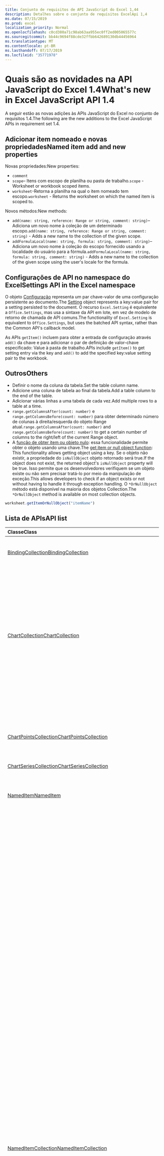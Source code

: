 ```yaml
---
title: Conjunto de requisitos de API JavaScript do Excel 1,44
description: Detalhes sobre o conjunto de requisitos ExcelApi 1,4
ms.date: 07/15/2019
ms.prod: excel
localization_priority: Normal
ms.openlocfilehash: c0cd380a71c98ab63aa955ec0ff2ed005065577c
ms.sourcegitcommit: bb44c9694f88cde32ffbb642689130db44456964
ms.translationtype: MT
ms.contentlocale: pt-BR
ms.lasthandoff: 07/17/2019
ms.locfileid: "35771978"
---
```

# <a name="whats-new-in-excel-javascript-api-14"></a><span data-ttu-id="a16ce-103">Quais são as novidades na API JavaScript do Excel 1.4</span><span class="sxs-lookup"><span data-stu-id="a16ce-103">What's new in Excel JavaScript API 1.4</span></span>

<span data-ttu-id="a16ce-104">A seguir estão as novas adições às APIs JavaScript do Excel no conjunto de requisitos 1.4.</span><span class="sxs-lookup"><span data-stu-id="a16ce-104">The following are the new additions to the Excel JavaScript APIs in requirement set 1.4.</span></span>

## <a name="named-item-add-and-new-properties"></a><span data-ttu-id="a16ce-105">Adicionar item nomeado e novas propriedades</span><span class="sxs-lookup"><span data-stu-id="a16ce-105">Named item add and new properties</span></span>

<span data-ttu-id="a16ce-106">Novas propriedades:</span><span class="sxs-lookup"><span data-stu-id="a16ce-106">New properties:</span></span>

* `comment`
* <span data-ttu-id="a16ce-107">`scope`– Itens com escopo de planilha ou pasta de trabalho.</span><span class="sxs-lookup"><span data-stu-id="a16ce-107">`scope` - Worksheet or workbook scoped items.</span></span>
* <span data-ttu-id="a16ce-108">`worksheet`-Retorna a planilha na qual o item nomeado tem escopo.</span><span class="sxs-lookup"><span data-stu-id="a16ce-108">`worksheet` - Returns the worksheet on which the named item is scoped to.</span></span>

<span data-ttu-id="a16ce-109">Novos métodos:</span><span class="sxs-lookup"><span data-stu-id="a16ce-109">New methods:</span></span>

* <span data-ttu-id="a16ce-110">`add(name: string, reference: Range or string, comment: string)`– Adiciona um novo nome à coleção de um determinado escopo.</span><span class="sxs-lookup"><span data-stu-id="a16ce-110">`add(name: string, reference: Range or string, comment: string)` - Adds a new name to the collection of the given scope.</span></span>
* <span data-ttu-id="a16ce-111">`addFormulaLocal(name: string, formula: string, comment: string)`– Adiciona um novo nome à coleção do escopo fornecido usando a localidade do usuário para a fórmula.</span><span class="sxs-lookup"><span data-stu-id="a16ce-111">`addFormulaLocal(name: string, formula: string, comment: string)` - Adds a new name to the collection of the given scope using the user's locale for the formula.</span></span>

## <a name="settings-api-in-the-excel-namespace"></a><span data-ttu-id="a16ce-112">Configurações de API no namespace do Excel</span><span class="sxs-lookup"><span data-stu-id="a16ce-112">Settings API in the Excel namespace</span></span>

<span data-ttu-id="a16ce-113">O objeto [Configuração](/javascript/api/excel/excel.setting) representa um par chave-valor de uma configuração persistente ao documento.</span><span class="sxs-lookup"><span data-stu-id="a16ce-113">The [Setting](/javascript/api/excel/excel.setting) object represents a key:value pair for a setting persisted to the document.</span></span> <span data-ttu-id="a16ce-114">O recurso `Excel.Setting` é equivalente a `Office.Settings`, mas usa a sintaxe da API em lote, em vez de modelo de retorno de chamada de API comuns.</span><span class="sxs-lookup"><span data-stu-id="a16ce-114">The functionality of `Excel.Setting` is equivalent to `Office.Settings`, but uses the batched API syntax, rather than the Common API's callback model.</span></span>

<span data-ttu-id="a16ce-115">As APIs `getItem()` incluem para obter a entrada de configuração através `add()` da chave e para adicionar o par de definição de valor-chave especificado: Value à pasta de trabalho.</span><span class="sxs-lookup"><span data-stu-id="a16ce-115">APIs include `getItem()` to get setting entry via the key and `add()` to add the specified key:value setting pair to the workbook.</span></span>

## <a name="others"></a><span data-ttu-id="a16ce-116">Outros</span><span class="sxs-lookup"><span data-stu-id="a16ce-116">Others</span></span>

* <span data-ttu-id="a16ce-117">Definir o nome da coluna da tabela.</span><span class="sxs-lookup"><span data-stu-id="a16ce-117">Set the table column name.</span></span>
* <span data-ttu-id="a16ce-118">Adicione uma coluna de tabela ao final da tabela.</span><span class="sxs-lookup"><span data-stu-id="a16ce-118">Add a table column to the end of the table.</span></span>
* <span data-ttu-id="a16ce-119">Adicionar várias linhas a uma tabela de cada vez.</span><span class="sxs-lookup"><span data-stu-id="a16ce-119">Add multiple rows to a table at a time.</span></span>
* <span data-ttu-id="a16ce-120">`range.getColumnsAfter(count: number)` e `range.getColumnsBefore(count: number)` para obter determinado número de colunas à direita/esquerda do objeto Range atual.</span><span class="sxs-lookup"><span data-stu-id="a16ce-120">`range.getColumnsAfter(count: number)` and `range.getColumnsBefore(count: number)` to get a certain number of columns to the right/left of the current Range object.</span></span>
* <span data-ttu-id="a16ce-121">A [função de obter item ou objeto nulo](../../excel/excel-add-ins-advanced-concepts.md#ornullobject-methods): essa funcionalidade permite obter o objeto usando uma chave.</span><span class="sxs-lookup"><span data-stu-id="a16ce-121">The [get item or null object function](../../excel/excel-add-ins-advanced-concepts.md#ornullobject-methods): This functionality allows getting object using a key.</span></span> <span data-ttu-id="a16ce-122">Se o objeto não existir, a propriedade do `isNullObject` objeto retornado será true.</span><span class="sxs-lookup"><span data-stu-id="a16ce-122">If the object does not exist, the returned object's `isNullObject` property will be true.</span></span> <span data-ttu-id="a16ce-123">Isso permite que os desenvolvedores verifiquem se um objeto existe ou não sem precisar tratá-lo por meio da manipulação de exceção.</span><span class="sxs-lookup"><span data-stu-id="a16ce-123">This allows developers to check if an object exists or not without having to handle it through exception handling.</span></span> <span data-ttu-id="a16ce-124">O `*OrNullObject` método está disponível na maioria dos objetos Collection.</span><span class="sxs-lookup"><span data-stu-id="a16ce-124">The `*OrNullObject` method is available on most collection objects.</span></span>

```javascript
worksheet.getItemOrNullObject("itemName")
```

## <a name="api-list"></a><span data-ttu-id="a16ce-125">Lista de APIs</span><span class="sxs-lookup"><span data-stu-id="a16ce-125">API list</span></span>

| <span data-ttu-id="a16ce-126">Classe</span><span class="sxs-lookup"><span data-stu-id="a16ce-126">Class</span></span> | <span data-ttu-id="a16ce-127">Campos</span><span class="sxs-lookup"><span data-stu-id="a16ce-127">Fields</span></span> | <span data-ttu-id="a16ce-128">Descrição</span><span class="sxs-lookup"><span data-stu-id="a16ce-128">Description</span></span> |
|:---|:---|:---|
|[<span data-ttu-id="a16ce-129">BindingCollection</span><span class="sxs-lookup"><span data-stu-id="a16ce-129">BindingCollection</span></span>](/javascript/api/excel/excel.bindingcollection)|[<span data-ttu-id="a16ce-130">getCount()</span><span class="sxs-lookup"><span data-stu-id="a16ce-130">getCount()</span></span>](/javascript/api/excel/excel.bindingcollection#getcount--)|<span data-ttu-id="a16ce-131">Obtém o número de associações da coleção.</span><span class="sxs-lookup"><span data-stu-id="a16ce-131">Gets the number of bindings in the collection.</span></span>|
||[<span data-ttu-id="a16ce-132">getItemOrNullObject(id: string)</span><span class="sxs-lookup"><span data-stu-id="a16ce-132">getItemOrNullObject(id: string)</span></span>](/javascript/api/excel/excel.bindingcollection#getitemornullobject-id-)|<span data-ttu-id="a16ce-133">Obtém um objeto binding pela ID.</span><span class="sxs-lookup"><span data-stu-id="a16ce-133">Gets a binding object by ID.</span></span> <span data-ttu-id="a16ce-134">Se o objeto binding não existir, retornará um objeto null.</span><span class="sxs-lookup"><span data-stu-id="a16ce-134">If the binding object does not exist, will return a null object.</span></span>|
|[<span data-ttu-id="a16ce-135">ChartCollection</span><span class="sxs-lookup"><span data-stu-id="a16ce-135">ChartCollection</span></span>](/javascript/api/excel/excel.chartcollection)|[<span data-ttu-id="a16ce-136">getCount()</span><span class="sxs-lookup"><span data-stu-id="a16ce-136">getCount()</span></span>](/javascript/api/excel/excel.chartcollection#getcount--)|<span data-ttu-id="a16ce-137">Retorna o número de gráficos da planilha.</span><span class="sxs-lookup"><span data-stu-id="a16ce-137">Returns the number of charts in the worksheet.</span></span>|
||[<span data-ttu-id="a16ce-138">getItemOrNullObject(name: string)</span><span class="sxs-lookup"><span data-stu-id="a16ce-138">getItemOrNullObject(name: string)</span></span>](/javascript/api/excel/excel.chartcollection#getitemornullobject-name-)|<span data-ttu-id="a16ce-139">Obtém um gráfico usando o respectivo nome.</span><span class="sxs-lookup"><span data-stu-id="a16ce-139">Gets a chart using its name.</span></span> <span data-ttu-id="a16ce-140">Quando houver vários gráficos com o mesmo nome, o sistema retornará o primeiro deles.</span><span class="sxs-lookup"><span data-stu-id="a16ce-140">If there are multiple charts with the same name, the first one will be returned.</span></span>|
|[<span data-ttu-id="a16ce-141">ChartPointsCollection</span><span class="sxs-lookup"><span data-stu-id="a16ce-141">ChartPointsCollection</span></span>](/javascript/api/excel/excel.chartpointscollection)|[<span data-ttu-id="a16ce-142">getCount()</span><span class="sxs-lookup"><span data-stu-id="a16ce-142">getCount()</span></span>](/javascript/api/excel/excel.chartpointscollection#getcount--)|<span data-ttu-id="a16ce-143">Retorna o número de pontos do gráfico da série.</span><span class="sxs-lookup"><span data-stu-id="a16ce-143">Returns the number of chart points in the series.</span></span>|
|[<span data-ttu-id="a16ce-144">ChartSeriesCollection</span><span class="sxs-lookup"><span data-stu-id="a16ce-144">ChartSeriesCollection</span></span>](/javascript/api/excel/excel.chartseriescollection)|[<span data-ttu-id="a16ce-145">getCount()</span><span class="sxs-lookup"><span data-stu-id="a16ce-145">getCount()</span></span>](/javascript/api/excel/excel.chartseriescollection#getcount--)|<span data-ttu-id="a16ce-146">Retorna o número de série da coleção.</span><span class="sxs-lookup"><span data-stu-id="a16ce-146">Returns the number of series in the collection.</span></span>|
|[<span data-ttu-id="a16ce-147">NamedItem</span><span class="sxs-lookup"><span data-stu-id="a16ce-147">NamedItem</span></span>](/javascript/api/excel/excel.nameditem)|[<span data-ttu-id="a16ce-148">Retire</span><span class="sxs-lookup"><span data-stu-id="a16ce-148">comment</span></span>](/javascript/api/excel/excel.nameditem#comment)|<span data-ttu-id="a16ce-149">Representa o comentário associado a esse nome.</span><span class="sxs-lookup"><span data-stu-id="a16ce-149">Represents the comment associated with this name.</span></span>|
||[<span data-ttu-id="a16ce-150">delete()</span><span class="sxs-lookup"><span data-stu-id="a16ce-150">delete()</span></span>](/javascript/api/excel/excel.nameditem#delete--)|<span data-ttu-id="a16ce-151">Exclui o nome fornecido.</span><span class="sxs-lookup"><span data-stu-id="a16ce-151">Deletes the given name.</span></span>|
||[<span data-ttu-id="a16ce-152">getRangeOrNullObject()</span><span class="sxs-lookup"><span data-stu-id="a16ce-152">getRangeOrNullObject()</span></span>](/javascript/api/excel/excel.nameditem#getrangeornullobject--)|<span data-ttu-id="a16ce-153">Retorna o objeto Range associado ao nome.</span><span class="sxs-lookup"><span data-stu-id="a16ce-153">Returns the range object that is associated with the name.</span></span> <span data-ttu-id="a16ce-154">Retornará um objeto null se o tipo do item nomeado não for um intervalo.</span><span class="sxs-lookup"><span data-stu-id="a16ce-154">Returns a null object if the named item's type is not a range.</span></span>|
||[<span data-ttu-id="a16ce-155">scope</span><span class="sxs-lookup"><span data-stu-id="a16ce-155">scope</span></span>](/javascript/api/excel/excel.nameditem#scope)|<span data-ttu-id="a16ce-156">Indica se o nome tem escopo para a pasta de trabalho ou uma planilha específica.</span><span class="sxs-lookup"><span data-stu-id="a16ce-156">Indicates whether the name is scoped to the workbook or to a specific worksheet.</span></span> <span data-ttu-id="a16ce-157">Os valores possíveis são: planilha, pasta de trabalho.</span><span class="sxs-lookup"><span data-stu-id="a16ce-157">Possible values are: Worksheet, Workbook.</span></span> <span data-ttu-id="a16ce-158">Somente leitura.</span><span class="sxs-lookup"><span data-stu-id="a16ce-158">Read-only.</span></span>|
||[<span data-ttu-id="a16ce-159">worksheet</span><span class="sxs-lookup"><span data-stu-id="a16ce-159">worksheet</span></span>](/javascript/api/excel/excel.nameditem#worksheet)|<span data-ttu-id="a16ce-160">Retorna a planilha em que o item nomeado tem escopo.</span><span class="sxs-lookup"><span data-stu-id="a16ce-160">Returns the worksheet on which the named item is scoped to.</span></span> <span data-ttu-id="a16ce-161">Gera um erro se o item estiver no escopo da pasta de trabalho.</span><span class="sxs-lookup"><span data-stu-id="a16ce-161">Throws an error if the item is scoped to the workbook instead.</span></span>|
||[<span data-ttu-id="a16ce-162">worksheetOrNullObject</span><span class="sxs-lookup"><span data-stu-id="a16ce-162">worksheetOrNullObject</span></span>](/javascript/api/excel/excel.nameditem#worksheetornullobject)|<span data-ttu-id="a16ce-163">Retorna a planilha em que o item nomeado tem escopo.</span><span class="sxs-lookup"><span data-stu-id="a16ce-163">Returns the worksheet on which the named item is scoped to.</span></span> <span data-ttu-id="a16ce-164">Retornará um objeto null se o item tiver escopo para a pasta de trabalho em vez disso.</span><span class="sxs-lookup"><span data-stu-id="a16ce-164">Returns a null object if the item is scoped to the workbook instead.</span></span>|
|[<span data-ttu-id="a16ce-165">NamedItemCollection</span><span class="sxs-lookup"><span data-stu-id="a16ce-165">NamedItemCollection</span></span>](/javascript/api/excel/excel.nameditemcollection)|[<span data-ttu-id="a16ce-166">Add (Name: String, Reference: cadeia \| de caracteres de intervalo, comentário?: cadeia de caracteres)</span><span class="sxs-lookup"><span data-stu-id="a16ce-166">add(name: string, reference: Range \| string, comment?: string)</span></span>](/javascript/api/excel/excel.nameditemcollection#add-name--reference--comment-)|<span data-ttu-id="a16ce-167">Adiciona um novo nome à coleção do escopo fornecido.</span><span class="sxs-lookup"><span data-stu-id="a16ce-167">Adds a new name to the collection of the given scope.</span></span>|
||[<span data-ttu-id="a16ce-168">addFormulaLocal (Name: String, formula: String, comment?: String)</span><span class="sxs-lookup"><span data-stu-id="a16ce-168">addFormulaLocal(name: string, formula: string, comment?: string)</span></span>](/javascript/api/excel/excel.nameditemcollection#addformulalocal-name--formula--comment-)|<span data-ttu-id="a16ce-169">Adiciona um novo nome à coleção de escopo fornecido usando a localidade do usuário para a fórmula.</span><span class="sxs-lookup"><span data-stu-id="a16ce-169">Adds a new name to the collection of the given scope using the user's locale for the formula.</span></span>|
||[<span data-ttu-id="a16ce-170">getCount()</span><span class="sxs-lookup"><span data-stu-id="a16ce-170">getCount()</span></span>](/javascript/api/excel/excel.nameditemcollection#getcount--)|<span data-ttu-id="a16ce-171">Obtém o número de itens nomeados na coleção.</span><span class="sxs-lookup"><span data-stu-id="a16ce-171">Gets the number of named items in the collection.</span></span>|
||[<span data-ttu-id="a16ce-172">getItemOrNullObject(name: string)</span><span class="sxs-lookup"><span data-stu-id="a16ce-172">getItemOrNullObject(name: string)</span></span>](/javascript/api/excel/excel.nameditemcollection#getitemornullobject-name-)|<span data-ttu-id="a16ce-173">Obtém um objeto NamedItem usando seu nome.</span><span class="sxs-lookup"><span data-stu-id="a16ce-173">Gets a NamedItem object using its name.</span></span> <span data-ttu-id="a16ce-174">Se o objeto getNamedItem não existir, retornará um objeto null.</span><span class="sxs-lookup"><span data-stu-id="a16ce-174">If the nameditem object does not exist, will return a null object.</span></span>|
|[<span data-ttu-id="a16ce-175">NamedItemCollectionLoadOptions</span><span class="sxs-lookup"><span data-stu-id="a16ce-175">NamedItemCollectionLoadOptions</span></span>](/javascript/api/excel/excel.nameditemcollectionloadoptions)|[<span data-ttu-id="a16ce-176">Retire</span><span class="sxs-lookup"><span data-stu-id="a16ce-176">comment</span></span>](/javascript/api/excel/excel.nameditemcollectionloadoptions#comment)|<span data-ttu-id="a16ce-177">Para cada ITEM na coleção: representa o comentário associado a esse nome.</span><span class="sxs-lookup"><span data-stu-id="a16ce-177">For EACH ITEM in the collection: Represents the comment associated with this name.</span></span>|
||[<span data-ttu-id="a16ce-178">scope</span><span class="sxs-lookup"><span data-stu-id="a16ce-178">scope</span></span>](/javascript/api/excel/excel.nameditemcollectionloadoptions#scope)|<span data-ttu-id="a16ce-179">Para cada ITEM na coleção: indica se o nome tem o escopo para a pasta de trabalho ou para uma planilha específica.</span><span class="sxs-lookup"><span data-stu-id="a16ce-179">For EACH ITEM in the collection: Indicates whether the name is scoped to the workbook or to a specific worksheet.</span></span> <span data-ttu-id="a16ce-180">Os valores possíveis são: planilha, pasta de trabalho.</span><span class="sxs-lookup"><span data-stu-id="a16ce-180">Possible values are: Worksheet, Workbook.</span></span> <span data-ttu-id="a16ce-181">Somente leitura.</span><span class="sxs-lookup"><span data-stu-id="a16ce-181">Read-only.</span></span>|
||[<span data-ttu-id="a16ce-182">worksheet</span><span class="sxs-lookup"><span data-stu-id="a16ce-182">worksheet</span></span>](/javascript/api/excel/excel.nameditemcollectionloadoptions#worksheet)|<span data-ttu-id="a16ce-183">Para cada ITEM na coleção: retorna a planilha na qual o item nomeado tem escopo.</span><span class="sxs-lookup"><span data-stu-id="a16ce-183">For EACH ITEM in the collection: Returns the worksheet on which the named item is scoped to.</span></span> <span data-ttu-id="a16ce-184">Gera um erro se o item estiver no escopo da pasta de trabalho.</span><span class="sxs-lookup"><span data-stu-id="a16ce-184">Throws an error if the item is scoped to the workbook instead.</span></span>|
||[<span data-ttu-id="a16ce-185">worksheetOrNullObject</span><span class="sxs-lookup"><span data-stu-id="a16ce-185">worksheetOrNullObject</span></span>](/javascript/api/excel/excel.nameditemcollectionloadoptions#worksheetornullobject)|<span data-ttu-id="a16ce-186">Para cada ITEM na coleção: retorna a planilha na qual o item nomeado tem escopo.</span><span class="sxs-lookup"><span data-stu-id="a16ce-186">For EACH ITEM in the collection: Returns the worksheet on which the named item is scoped to.</span></span> <span data-ttu-id="a16ce-187">Retornará um objeto null se o item tiver escopo para a pasta de trabalho em vez disso.</span><span class="sxs-lookup"><span data-stu-id="a16ce-187">Returns a null object if the item is scoped to the workbook instead.</span></span>|
|[<span data-ttu-id="a16ce-188">NamedItemData</span><span class="sxs-lookup"><span data-stu-id="a16ce-188">NamedItemData</span></span>](/javascript/api/excel/excel.nameditemdata)|[<span data-ttu-id="a16ce-189">Retire</span><span class="sxs-lookup"><span data-stu-id="a16ce-189">comment</span></span>](/javascript/api/excel/excel.nameditemdata#comment)|<span data-ttu-id="a16ce-190">Representa o comentário associado a esse nome.</span><span class="sxs-lookup"><span data-stu-id="a16ce-190">Represents the comment associated with this name.</span></span>|
||[<span data-ttu-id="a16ce-191">scope</span><span class="sxs-lookup"><span data-stu-id="a16ce-191">scope</span></span>](/javascript/api/excel/excel.nameditemdata#scope)|<span data-ttu-id="a16ce-192">Indica se o nome tem escopo para a pasta de trabalho ou uma planilha específica.</span><span class="sxs-lookup"><span data-stu-id="a16ce-192">Indicates whether the name is scoped to the workbook or to a specific worksheet.</span></span> <span data-ttu-id="a16ce-193">Os valores possíveis são: planilha, pasta de trabalho.</span><span class="sxs-lookup"><span data-stu-id="a16ce-193">Possible values are: Worksheet, Workbook.</span></span> <span data-ttu-id="a16ce-194">Somente leitura.</span><span class="sxs-lookup"><span data-stu-id="a16ce-194">Read-only.</span></span>|
|[<span data-ttu-id="a16ce-195">NamedItemLoadOptions</span><span class="sxs-lookup"><span data-stu-id="a16ce-195">NamedItemLoadOptions</span></span>](/javascript/api/excel/excel.nameditemloadoptions)|[<span data-ttu-id="a16ce-196">Retire</span><span class="sxs-lookup"><span data-stu-id="a16ce-196">comment</span></span>](/javascript/api/excel/excel.nameditemloadoptions#comment)|<span data-ttu-id="a16ce-197">Representa o comentário associado a esse nome.</span><span class="sxs-lookup"><span data-stu-id="a16ce-197">Represents the comment associated with this name.</span></span>|
||[<span data-ttu-id="a16ce-198">scope</span><span class="sxs-lookup"><span data-stu-id="a16ce-198">scope</span></span>](/javascript/api/excel/excel.nameditemloadoptions#scope)|<span data-ttu-id="a16ce-199">Indica se o nome tem escopo para a pasta de trabalho ou uma planilha específica.</span><span class="sxs-lookup"><span data-stu-id="a16ce-199">Indicates whether the name is scoped to the workbook or to a specific worksheet.</span></span> <span data-ttu-id="a16ce-200">Os valores possíveis são: planilha, pasta de trabalho.</span><span class="sxs-lookup"><span data-stu-id="a16ce-200">Possible values are: Worksheet, Workbook.</span></span> <span data-ttu-id="a16ce-201">Somente leitura.</span><span class="sxs-lookup"><span data-stu-id="a16ce-201">Read-only.</span></span>|
||[<span data-ttu-id="a16ce-202">worksheet</span><span class="sxs-lookup"><span data-stu-id="a16ce-202">worksheet</span></span>](/javascript/api/excel/excel.nameditemloadoptions#worksheet)|<span data-ttu-id="a16ce-203">Retorna a planilha em que o item nomeado tem escopo.</span><span class="sxs-lookup"><span data-stu-id="a16ce-203">Returns the worksheet on which the named item is scoped to.</span></span> <span data-ttu-id="a16ce-204">Gera um erro se o item estiver no escopo da pasta de trabalho.</span><span class="sxs-lookup"><span data-stu-id="a16ce-204">Throws an error if the item is scoped to the workbook instead.</span></span>|
||[<span data-ttu-id="a16ce-205">worksheetOrNullObject</span><span class="sxs-lookup"><span data-stu-id="a16ce-205">worksheetOrNullObject</span></span>](/javascript/api/excel/excel.nameditemloadoptions#worksheetornullobject)|<span data-ttu-id="a16ce-206">Retorna a planilha em que o item nomeado tem escopo.</span><span class="sxs-lookup"><span data-stu-id="a16ce-206">Returns the worksheet on which the named item is scoped to.</span></span> <span data-ttu-id="a16ce-207">Retornará um objeto null se o item tiver escopo para a pasta de trabalho em vez disso.</span><span class="sxs-lookup"><span data-stu-id="a16ce-207">Returns a null object if the item is scoped to the workbook instead.</span></span>|
|[<span data-ttu-id="a16ce-208">NamedItemUpdateData</span><span class="sxs-lookup"><span data-stu-id="a16ce-208">NamedItemUpdateData</span></span>](/javascript/api/excel/excel.nameditemupdatedata)|[<span data-ttu-id="a16ce-209">Retire</span><span class="sxs-lookup"><span data-stu-id="a16ce-209">comment</span></span>](/javascript/api/excel/excel.nameditemupdatedata#comment)|<span data-ttu-id="a16ce-210">Representa o comentário associado a esse nome.</span><span class="sxs-lookup"><span data-stu-id="a16ce-210">Represents the comment associated with this name.</span></span>|
|[<span data-ttu-id="a16ce-211">PivotTableCollection</span><span class="sxs-lookup"><span data-stu-id="a16ce-211">PivotTableCollection</span></span>](/javascript/api/excel/excel.pivottablecollection)|[<span data-ttu-id="a16ce-212">getCount()</span><span class="sxs-lookup"><span data-stu-id="a16ce-212">getCount()</span></span>](/javascript/api/excel/excel.pivottablecollection#getcount--)|<span data-ttu-id="a16ce-213">Obtém o número de tabelas dinâmicas na coleção.</span><span class="sxs-lookup"><span data-stu-id="a16ce-213">Gets the number of pivot tables in the collection.</span></span>|
||[<span data-ttu-id="a16ce-214">getItemOrNullObject(name: string)</span><span class="sxs-lookup"><span data-stu-id="a16ce-214">getItemOrNullObject(name: string)</span></span>](/javascript/api/excel/excel.pivottablecollection#getitemornullobject-name-)|<span data-ttu-id="a16ce-215">Obtém uma Tabela Dinâmica por nome.</span><span class="sxs-lookup"><span data-stu-id="a16ce-215">Gets a PivotTable by name.</span></span> <span data-ttu-id="a16ce-216">Se a tabela dinâmica não existir, retornará um objeto null.</span><span class="sxs-lookup"><span data-stu-id="a16ce-216">If the PivotTable does not exist, will return a null object.</span></span>|
|[<span data-ttu-id="a16ce-217">Range</span><span class="sxs-lookup"><span data-stu-id="a16ce-217">Range</span></span>](/javascript/api/excel/excel.range)|[<span data-ttu-id="a16ce-218">getIntersectionOrNullObject (anotherRange: cadeia \| de caracteres de intervalo)</span><span class="sxs-lookup"><span data-stu-id="a16ce-218">getIntersectionOrNullObject(anotherRange: Range \| string)</span></span>](/javascript/api/excel/excel.range#getintersectionornullobject-anotherrange-)|<span data-ttu-id="a16ce-219">Obtém o objeto de intervalo que representa a interseção retangular dos intervalos determinados.</span><span class="sxs-lookup"><span data-stu-id="a16ce-219">Gets the range object that represents the rectangular intersection of the given ranges.</span></span> <span data-ttu-id="a16ce-220">Se nenhuma interseção for encontrada, retornará um objeto null.</span><span class="sxs-lookup"><span data-stu-id="a16ce-220">If no intersection is found, will return a null object.</span></span>|
||[<span data-ttu-id="a16ce-221">getUsedRangeOrNullObject (valuesOnly?: Boolean)</span><span class="sxs-lookup"><span data-stu-id="a16ce-221">getUsedRangeOrNullObject(valuesOnly?: boolean)</span></span>](/javascript/api/excel/excel.range#getusedrangeornullobject-valuesonly-)|<span data-ttu-id="a16ce-p119">Retorna o intervalo usado do objeto range determinado. Se não houver nenhuma célula usada no intervalo, esta função retornará um objeto null.</span><span class="sxs-lookup"><span data-stu-id="a16ce-p119">Returns the used range of the given range object. If there are no used cells within the range, this function will return a null object.</span></span>|
|[<span data-ttu-id="a16ce-224">RangeViewCollection</span><span class="sxs-lookup"><span data-stu-id="a16ce-224">RangeViewCollection</span></span>](/javascript/api/excel/excel.rangeviewcollection)|[<span data-ttu-id="a16ce-225">getCount()</span><span class="sxs-lookup"><span data-stu-id="a16ce-225">getCount()</span></span>](/javascript/api/excel/excel.rangeviewcollection#getcount--)|<span data-ttu-id="a16ce-226">Obtém o número de objetos RangeView na coleção.</span><span class="sxs-lookup"><span data-stu-id="a16ce-226">Gets the number of RangeView objects in the collection.</span></span>|
|[<span data-ttu-id="a16ce-227">Configuração</span><span class="sxs-lookup"><span data-stu-id="a16ce-227">Setting</span></span>](/javascript/api/excel/excel.setting)|[<span data-ttu-id="a16ce-228">delete()</span><span class="sxs-lookup"><span data-stu-id="a16ce-228">delete()</span></span>](/javascript/api/excel/excel.setting#delete--)|<span data-ttu-id="a16ce-229">Exclui a configuração.</span><span class="sxs-lookup"><span data-stu-id="a16ce-229">Deletes the setting.</span></span>|
||[](/javascript/api/excel/excel.setting#datejsonprefix)||
||[](/javascript/api/excel/excel.setting#datejsonsuffix)||
||[](/javascript/api/excel/excel.setting#replacestringdatewithdate)||
||[<span data-ttu-id="a16ce-230">key</span><span class="sxs-lookup"><span data-stu-id="a16ce-230">key</span></span>](/javascript/api/excel/excel.setting#key)|<span data-ttu-id="a16ce-231">Retorna a chave que representa a id da configuração.</span><span class="sxs-lookup"><span data-stu-id="a16ce-231">Returns the key that represents the id of the Setting.</span></span> <span data-ttu-id="a16ce-232">Somente leitura.</span><span class="sxs-lookup"><span data-stu-id="a16ce-232">Read-only.</span></span>|
||[<span data-ttu-id="a16ce-233">Set (Propriedades: Excel. setting)</span><span class="sxs-lookup"><span data-stu-id="a16ce-233">set(properties: Excel.Setting)</span></span>](/javascript/api/excel/excel.setting#set-properties-)|<span data-ttu-id="a16ce-234">Define várias propriedades no objeto ao mesmo tempo, com base em um objeto carregado existente.</span><span class="sxs-lookup"><span data-stu-id="a16ce-234">Sets multiple properties on the object at the same time, based on an existing loaded object.</span></span>|
||[<span data-ttu-id="a16ce-235">Set (Propriedades: interfaces. SettingUpdateData, opções?: OfficeExtension. UpdateOptions)</span><span class="sxs-lookup"><span data-stu-id="a16ce-235">set(properties: Interfaces.SettingUpdateData, options?: OfficeExtension.UpdateOptions)</span></span>](/javascript/api/excel/excel.setting#set-properties--options-)|<span data-ttu-id="a16ce-236">Define várias propriedades de um objeto ao mesmo tempo.</span><span class="sxs-lookup"><span data-stu-id="a16ce-236">Sets multiple properties of an object at the same time.</span></span> <span data-ttu-id="a16ce-237">Você pode passar um objeto simples com as propriedades apropriadas ou outro objeto API do mesmo tipo.</span><span class="sxs-lookup"><span data-stu-id="a16ce-237">You can pass either a plain object with the appropriate properties, or another API object of the same type.</span></span>|
||[<span data-ttu-id="a16ce-238">value</span><span class="sxs-lookup"><span data-stu-id="a16ce-238">value</span></span>](/javascript/api/excel/excel.setting#value)|<span data-ttu-id="a16ce-239">Representa o valor armazenado para esta configuração.</span><span class="sxs-lookup"><span data-stu-id="a16ce-239">Represents the value stored for this setting.</span></span>|
|[<span data-ttu-id="a16ce-240">SettingCollection</span><span class="sxs-lookup"><span data-stu-id="a16ce-240">SettingCollection</span></span>](/javascript/api/excel/excel.settingcollection)|[<span data-ttu-id="a16ce-241">Add (Key: String, value: String \| número \| Boolean \| data \| array<any> \| any)</span><span class="sxs-lookup"><span data-stu-id="a16ce-241">add(key: string, value: string \| number \| boolean \| Date \| Array<any> \| any)</span></span>](/javascript/api/excel/excel.settingcollection#add-key--value-)|<span data-ttu-id="a16ce-242">Define na pasta de trabalho ou adiciona a ela a configuração especificada.</span><span class="sxs-lookup"><span data-stu-id="a16ce-242">Sets or adds the specified setting to the workbook.</span></span>|
||[<span data-ttu-id="a16ce-243">getCount()</span><span class="sxs-lookup"><span data-stu-id="a16ce-243">getCount()</span></span>](/javascript/api/excel/excel.settingcollection#getcount--)|<span data-ttu-id="a16ce-244">Obtém o número de Configurações na coleção.</span><span class="sxs-lookup"><span data-stu-id="a16ce-244">Gets the number of Settings in the collection.</span></span>|
||[<span data-ttu-id="a16ce-245">getItem(key: string)</span><span class="sxs-lookup"><span data-stu-id="a16ce-245">getItem(key: string)</span></span>](/javascript/api/excel/excel.settingcollection#getitem-key-)|<span data-ttu-id="a16ce-246">Obtém uma entrada de configuração por meio da tecla.</span><span class="sxs-lookup"><span data-stu-id="a16ce-246">Gets a Setting entry via the key.</span></span>|
||[<span data-ttu-id="a16ce-247">getItemOrNullObject(key: string)</span><span class="sxs-lookup"><span data-stu-id="a16ce-247">getItemOrNullObject(key: string)</span></span>](/javascript/api/excel/excel.settingcollection#getitemornullobject-key-)|<span data-ttu-id="a16ce-248">Obtém uma entrada de configuração por meio da tecla.</span><span class="sxs-lookup"><span data-stu-id="a16ce-248">Gets a Setting entry via the key.</span></span> <span data-ttu-id="a16ce-249">Se a Configuração não existir, retornará um objeto null.</span><span class="sxs-lookup"><span data-stu-id="a16ce-249">If the Setting does not exist, will return a null object.</span></span>|
||[<span data-ttu-id="a16ce-250">items</span><span class="sxs-lookup"><span data-stu-id="a16ce-250">items</span></span>](/javascript/api/excel/excel.settingcollection#items)|<span data-ttu-id="a16ce-251">Obtém os itens filhos carregados nesta coleção.</span><span class="sxs-lookup"><span data-stu-id="a16ce-251">Gets the loaded child items in this collection.</span></span>|
||[<span data-ttu-id="a16ce-252">onSettingsChanged</span><span class="sxs-lookup"><span data-stu-id="a16ce-252">onSettingsChanged</span></span>](/javascript/api/excel/excel.settingcollection#onsettingschanged)|<span data-ttu-id="a16ce-253">Ocorre quando as Configurações no documento são alteradas.</span><span class="sxs-lookup"><span data-stu-id="a16ce-253">Occurs when the Settings in the document are changed.</span></span>|
|[<span data-ttu-id="a16ce-254">SettingCollectionLoadOptions</span><span class="sxs-lookup"><span data-stu-id="a16ce-254">SettingCollectionLoadOptions</span></span>](/javascript/api/excel/excel.settingcollectionloadoptions)|[<span data-ttu-id="a16ce-255">$all</span><span class="sxs-lookup"><span data-stu-id="a16ce-255">$all</span></span>](/javascript/api/excel/excel.settingcollectionloadoptions#$all)||
||[<span data-ttu-id="a16ce-256">key</span><span class="sxs-lookup"><span data-stu-id="a16ce-256">key</span></span>](/javascript/api/excel/excel.settingcollectionloadoptions#key)|<span data-ttu-id="a16ce-257">Para cada ITEM na coleção: retorna a chave que representa a ID da configuração.</span><span class="sxs-lookup"><span data-stu-id="a16ce-257">For EACH ITEM in the collection: Returns the key that represents the id of the Setting.</span></span> <span data-ttu-id="a16ce-258">Somente leitura.</span><span class="sxs-lookup"><span data-stu-id="a16ce-258">Read-only.</span></span>|
||[<span data-ttu-id="a16ce-259">value</span><span class="sxs-lookup"><span data-stu-id="a16ce-259">value</span></span>](/javascript/api/excel/excel.settingcollectionloadoptions#value)|<span data-ttu-id="a16ce-260">Para cada ITEM na coleção: representa o valor armazenado para esta configuração.</span><span class="sxs-lookup"><span data-stu-id="a16ce-260">For EACH ITEM in the collection: Represents the value stored for this setting.</span></span>|
|[<span data-ttu-id="a16ce-261">SettingData</span><span class="sxs-lookup"><span data-stu-id="a16ce-261">SettingData</span></span>](/javascript/api/excel/excel.settingdata)|[<span data-ttu-id="a16ce-262">key</span><span class="sxs-lookup"><span data-stu-id="a16ce-262">key</span></span>](/javascript/api/excel/excel.settingdata#key)|<span data-ttu-id="a16ce-263">Retorna a chave que representa a id da configuração.</span><span class="sxs-lookup"><span data-stu-id="a16ce-263">Returns the key that represents the id of the Setting.</span></span> <span data-ttu-id="a16ce-264">Somente leitura.</span><span class="sxs-lookup"><span data-stu-id="a16ce-264">Read-only.</span></span>|
||[<span data-ttu-id="a16ce-265">value</span><span class="sxs-lookup"><span data-stu-id="a16ce-265">value</span></span>](/javascript/api/excel/excel.settingdata#value)|<span data-ttu-id="a16ce-266">Representa o valor armazenado para esta configuração.</span><span class="sxs-lookup"><span data-stu-id="a16ce-266">Represents the value stored for this setting.</span></span>|
|[<span data-ttu-id="a16ce-267">SettingLoadOptions</span><span class="sxs-lookup"><span data-stu-id="a16ce-267">SettingLoadOptions</span></span>](/javascript/api/excel/excel.settingloadoptions)|[<span data-ttu-id="a16ce-268">$all</span><span class="sxs-lookup"><span data-stu-id="a16ce-268">$all</span></span>](/javascript/api/excel/excel.settingloadoptions#$all)||
||[<span data-ttu-id="a16ce-269">key</span><span class="sxs-lookup"><span data-stu-id="a16ce-269">key</span></span>](/javascript/api/excel/excel.settingloadoptions#key)|<span data-ttu-id="a16ce-270">Retorna a chave que representa a id da configuração.</span><span class="sxs-lookup"><span data-stu-id="a16ce-270">Returns the key that represents the id of the Setting.</span></span> <span data-ttu-id="a16ce-271">Somente leitura.</span><span class="sxs-lookup"><span data-stu-id="a16ce-271">Read-only.</span></span>|
||[<span data-ttu-id="a16ce-272">value</span><span class="sxs-lookup"><span data-stu-id="a16ce-272">value</span></span>](/javascript/api/excel/excel.settingloadoptions#value)|<span data-ttu-id="a16ce-273">Representa o valor armazenado para esta configuração.</span><span class="sxs-lookup"><span data-stu-id="a16ce-273">Represents the value stored for this setting.</span></span>|
|[<span data-ttu-id="a16ce-274">SettingUpdateData</span><span class="sxs-lookup"><span data-stu-id="a16ce-274">SettingUpdateData</span></span>](/javascript/api/excel/excel.settingupdatedata)|[<span data-ttu-id="a16ce-275">value</span><span class="sxs-lookup"><span data-stu-id="a16ce-275">value</span></span>](/javascript/api/excel/excel.settingupdatedata#value)|<span data-ttu-id="a16ce-276">Representa o valor armazenado para esta configuração.</span><span class="sxs-lookup"><span data-stu-id="a16ce-276">Represents the value stored for this setting.</span></span>|
|[<span data-ttu-id="a16ce-277">SettingsChangedEventArgs</span><span class="sxs-lookup"><span data-stu-id="a16ce-277">SettingsChangedEventArgs</span></span>](/javascript/api/excel/excel.settingschangedeventargs)|[<span data-ttu-id="a16ce-278">configurações</span><span class="sxs-lookup"><span data-stu-id="a16ce-278">settings</span></span>](/javascript/api/excel/excel.settingschangedeventargs#settings)|<span data-ttu-id="a16ce-279">Obtém o objeto Setting, que representa as associações que geraram o evento settingsChanged.</span><span class="sxs-lookup"><span data-stu-id="a16ce-279">Gets the Setting object that represents the binding that raised the SettingsChanged event</span></span>|
|[<span data-ttu-id="a16ce-280">TableCollection</span><span class="sxs-lookup"><span data-stu-id="a16ce-280">TableCollection</span></span>](/javascript/api/excel/excel.tablecollection)|[<span data-ttu-id="a16ce-281">getCount()</span><span class="sxs-lookup"><span data-stu-id="a16ce-281">getCount()</span></span>](/javascript/api/excel/excel.tablecollection#getcount--)|<span data-ttu-id="a16ce-282">Obtém o número de tabelas na coleção.</span><span class="sxs-lookup"><span data-stu-id="a16ce-282">Gets the number of tables in the collection.</span></span>|
||[<span data-ttu-id="a16ce-283">getItemOrNullObject(key: string)</span><span class="sxs-lookup"><span data-stu-id="a16ce-283">getItemOrNullObject(key: string)</span></span>](/javascript/api/excel/excel.tablecollection#getitemornullobject-key-)|<span data-ttu-id="a16ce-284">Obtém uma tabela pelo nome ou ID.</span><span class="sxs-lookup"><span data-stu-id="a16ce-284">Gets a table by Name or ID.</span></span> <span data-ttu-id="a16ce-285">Se a tabela não existir, retornará um objeto null.</span><span class="sxs-lookup"><span data-stu-id="a16ce-285">If the table does not exist, will return a null object.</span></span>|
|[<span data-ttu-id="a16ce-286">TableColumnCollection</span><span class="sxs-lookup"><span data-stu-id="a16ce-286">TableColumnCollection</span></span>](/javascript/api/excel/excel.tablecolumncollection)|[<span data-ttu-id="a16ce-287">getCount()</span><span class="sxs-lookup"><span data-stu-id="a16ce-287">getCount()</span></span>](/javascript/api/excel/excel.tablecolumncollection#getcount--)|<span data-ttu-id="a16ce-288">Obtém a quantidade de colunas na tabela.</span><span class="sxs-lookup"><span data-stu-id="a16ce-288">Gets the number of columns in the table.</span></span>|
||[<span data-ttu-id="a16ce-289">getItemOrNullObject (Key: String \| de número)</span><span class="sxs-lookup"><span data-stu-id="a16ce-289">getItemOrNullObject(key: number \| string)</span></span>](/javascript/api/excel/excel.tablecolumncollection#getitemornullobject-key-)|<span data-ttu-id="a16ce-290">Obtém um objeto column por nome ou ID.</span><span class="sxs-lookup"><span data-stu-id="a16ce-290">Gets a column object by Name or ID.</span></span> <span data-ttu-id="a16ce-291">Se a coluna não existir, retornará um objeto null.</span><span class="sxs-lookup"><span data-stu-id="a16ce-291">If the column does not exist, will return a null object.</span></span>|
|[<span data-ttu-id="a16ce-292">TableRowCollection</span><span class="sxs-lookup"><span data-stu-id="a16ce-292">TableRowCollection</span></span>](/javascript/api/excel/excel.tablerowcollection)|[<span data-ttu-id="a16ce-293">getCount()</span><span class="sxs-lookup"><span data-stu-id="a16ce-293">getCount()</span></span>](/javascript/api/excel/excel.tablerowcollection#getcount--)|<span data-ttu-id="a16ce-294">Obtém a quantidade de linhas na tabela.</span><span class="sxs-lookup"><span data-stu-id="a16ce-294">Gets the number of rows in the table.</span></span>|
|[<span data-ttu-id="a16ce-295">Workbook</span><span class="sxs-lookup"><span data-stu-id="a16ce-295">Workbook</span></span>](/javascript/api/excel/excel.workbook)|[<span data-ttu-id="a16ce-296">configurações</span><span class="sxs-lookup"><span data-stu-id="a16ce-296">settings</span></span>](/javascript/api/excel/excel.workbook#settings)|<span data-ttu-id="a16ce-297">Representa uma coleção de configurações associada à pasta de trabalho.</span><span class="sxs-lookup"><span data-stu-id="a16ce-297">Represents a collection of Settings associated with the workbook.</span></span> <span data-ttu-id="a16ce-298">Somente leitura.</span><span class="sxs-lookup"><span data-stu-id="a16ce-298">Read-only.</span></span>|
|[<span data-ttu-id="a16ce-299">WorkbookData</span><span class="sxs-lookup"><span data-stu-id="a16ce-299">WorkbookData</span></span>](/javascript/api/excel/excel.workbookdata)|[<span data-ttu-id="a16ce-300">configurações</span><span class="sxs-lookup"><span data-stu-id="a16ce-300">settings</span></span>](/javascript/api/excel/excel.workbookdata#settings)|<span data-ttu-id="a16ce-301">Representa uma coleção de configurações associada à pasta de trabalho.</span><span class="sxs-lookup"><span data-stu-id="a16ce-301">Represents a collection of Settings associated with the workbook.</span></span> <span data-ttu-id="a16ce-302">Somente leitura.</span><span class="sxs-lookup"><span data-stu-id="a16ce-302">Read-only.</span></span>|
|[<span data-ttu-id="a16ce-303">Worksheet</span><span class="sxs-lookup"><span data-stu-id="a16ce-303">Worksheet</span></span>](/javascript/api/excel/excel.worksheet)|[<span data-ttu-id="a16ce-304">getUsedRangeOrNullObject (valuesOnly?: Boolean)</span><span class="sxs-lookup"><span data-stu-id="a16ce-304">getUsedRangeOrNullObject(valuesOnly?: boolean)</span></span>](/javascript/api/excel/excel.worksheet#getusedrangeornullobject-valuesonly-)|<span data-ttu-id="a16ce-p130">O intervalo usado é o menor intervalo que abrange todas as células que têm um valor ou uma formatação atribuída a elas. Se a planilha inteira estiver em branco, esta função retornará um objeto null.</span><span class="sxs-lookup"><span data-stu-id="a16ce-p130">The used range is the smallest range that encompasses any cells that have a value or formatting assigned to them. If the entire worksheet is blank, this function will return a null object.</span></span>|
||[<span data-ttu-id="a16ce-307">names</span><span class="sxs-lookup"><span data-stu-id="a16ce-307">names</span></span>](/javascript/api/excel/excel.worksheet#names)|<span data-ttu-id="a16ce-308">Coleção de nomes com escopo para a planilha atual.</span><span class="sxs-lookup"><span data-stu-id="a16ce-308">Collection of names scoped to the current worksheet.</span></span> <span data-ttu-id="a16ce-309">Somente leitura.</span><span class="sxs-lookup"><span data-stu-id="a16ce-309">Read-only.</span></span>|
|[<span data-ttu-id="a16ce-310">WorksheetCollection</span><span class="sxs-lookup"><span data-stu-id="a16ce-310">WorksheetCollection</span></span>](/javascript/api/excel/excel.worksheetcollection)|[<span data-ttu-id="a16ce-311">GetCount (visibleOnly?: Boolean)</span><span class="sxs-lookup"><span data-stu-id="a16ce-311">getCount(visibleOnly?: boolean)</span></span>](/javascript/api/excel/excel.worksheetcollection#getcount-visibleonly-)|<span data-ttu-id="a16ce-312">Obtém o número de planilhas na coleção.</span><span class="sxs-lookup"><span data-stu-id="a16ce-312">Gets the number of worksheets in the collection.</span></span>|
||[<span data-ttu-id="a16ce-313">getItemOrNullObject(key: string)</span><span class="sxs-lookup"><span data-stu-id="a16ce-313">getItemOrNullObject(key: string)</span></span>](/javascript/api/excel/excel.worksheetcollection#getitemornullobject-key-)|<span data-ttu-id="a16ce-314">Obtém um objeto worksheet usando o Nome ou ID dele.</span><span class="sxs-lookup"><span data-stu-id="a16ce-314">Gets a worksheet object using its Name or ID.</span></span> <span data-ttu-id="a16ce-315">Se a planilha não existir, retornará um objeto null.</span><span class="sxs-lookup"><span data-stu-id="a16ce-315">If the worksheet does not exist, will return a null object.</span></span>|
|[<span data-ttu-id="a16ce-316">WorksheetData</span><span class="sxs-lookup"><span data-stu-id="a16ce-316">WorksheetData</span></span>](/javascript/api/excel/excel.worksheetdata)|[<span data-ttu-id="a16ce-317">names</span><span class="sxs-lookup"><span data-stu-id="a16ce-317">names</span></span>](/javascript/api/excel/excel.worksheetdata#names)|<span data-ttu-id="a16ce-318">Coleção de nomes com escopo para a planilha atual.</span><span class="sxs-lookup"><span data-stu-id="a16ce-318">Collection of names scoped to the current worksheet.</span></span> <span data-ttu-id="a16ce-319">Somente leitura.</span><span class="sxs-lookup"><span data-stu-id="a16ce-319">Read-only.</span></span>|

## <a name="see-also"></a><span data-ttu-id="a16ce-320">Confira também</span><span class="sxs-lookup"><span data-stu-id="a16ce-320">See also</span></span>

- [<span data-ttu-id="a16ce-321">Documentação de referência da API JavaScript do Excel</span><span class="sxs-lookup"><span data-stu-id="a16ce-321">Excel JavaScript API Reference Documentation</span></span>](/javascript/api/excel)
- [<span data-ttu-id="a16ce-322">Conjuntos de requisitos da API JavaScript do Excel</span><span class="sxs-lookup"><span data-stu-id="a16ce-322">Excel JavaScript API requirement sets</span></span>](./excel-api-requirement-sets.md)
